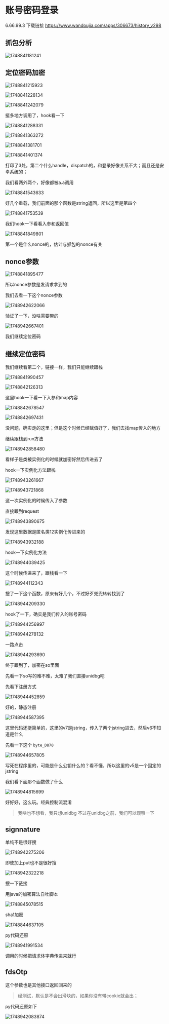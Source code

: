# 账号密码登录



6.66.99.3 下载链接 https://www.wandoujia.com/apps/306673/history_v298



## 抓包分析

![1748841181241](assets/1748841181241.png)



## 定位密码加密

![1748841215923](assets/1748841215923.png)

![1748841228134](assets/1748841228134.png)

![1748841242079](assets/1748841242079.png)

挺多地方调用了，hook看一下

![1748841288331](assets/1748841288331.png)



![1748841363272](assets/1748841363272.png)

![1748841381701](assets/1748841381701.png)

![1748841401374](assets/1748841401374.png)



打印了3处，第二个什么handle，dispatch的，和登录好像关系不大；而且还是安卓系统的；

我们看两外两个，好像都被a.a调用



![1748841543633](assets/1748841543633.png)

好几个重载，我们前面的那个函数是string返回，所以这里是第四个

![1748841753539](assets/1748841753539.png)

我们hook一下看看入参和返回值

![1748841849801](assets/1748841849801.png)

第一个是什么nonce的，估计与抓包的nonce有关



## nonce参数

![1748841895477](assets/1748841895477.png)

所以nonce参数是发请求拿到的

我们去看一下这个nonce参数

![1748942622066](assets/1748942622066.png)

验证了一下，没啥需要带的

![1748942667401](assets/1748942667401.png)





我们继续定位密码

## 继续定位密码

我们继续看第二个，链接一样，我们只能继续跟栈

![1748841990457](assets/1748841990457.png)

![1748842126313](assets/1748842126313.png)

这里hook一下看一下入参和map内容

![1748842678547](assets/1748842678547.png)

![1748842697431](assets/1748842697431.png)

没问题，确实走的这里；但是这个时候已经赋值好了，我们去找map传入的地方



继续跟栈到run方法

![1748942858480](assets/1748942858480.png)



看样子是类被实例化的时候就加密好然后传进去了



hook一下实例化方法跟栈



![1748943261667](assets/1748943261667.png)



![1748943721868](assets/1748943721868.png)



这一次实例化的时候传入了参数

直接跟到request

![1748943890675](assets/1748943890675.png)



发现这里数据是匿名类12实例化传进来的

![1748943932188](assets/1748943932188.png)



hook一下实例化方法



![1748944039425](assets/1748944039425.png)



这个时候传进来了，跟栈看一下



![1748944112343](assets/1748944112343.png)

搜了一下这个函数，原来有好几个，不过好歹兜兜转转找到了

![1748944209330](assets/1748944209330.png)

hook了一下，确实是我们传入的账号密码

![1748944256997](assets/1748944256997.png)

![1748944278132](assets/1748944278132.png)

一路点击

![1748944293690](assets/1748944293690.png)



终于跟到了，加密在so里面



先看一下so写的难不难，太难了我们直接unidbg吧



先看下注册方式

![1748944452859](assets/1748944452859.png)



好的，静态注册



![1748944587395](assets/1748944587395.png)



这里代码还挺简单的，这里的v7是jstring，传入了两个jstring进去，然后v6不知道是什么

先看一下这个 `byte_D870`

![1748944657805](assets/1748944657805.png)

写死在程序里的，可能是什么公钥什么的？看不懂，所以这里的v5是一个固定的jstring



我们看下面那个函数做了什么

![1748944815699](assets/1748944815699.png)

好好好，这么玩。经典控制流混淆

> 我啥也不想看，我只想unidbg
> 不过在unidbg之前，我们可以观察一下



## signnature

单纯不是很好搜

![1748942275206](assets/1748942275206.png)

即使加上put也不是很好搜

![1748942322218](assets/1748942322218.png)



搜一下链接



用java的加密算法自吐脚本





![1748845078515](assets/1748845078515.png)

sha1加密



![1748844637105](assets/1748844637105.png)





py代码还原

![1748941991534](assets/1748941991534.png)

调用的时候把请求体字典传进来就行





## fdsOtp

这个参数也是其他接口返回回来的

> 经测试，默认是不会出滑块的，如果你没有带cookie就会出；

py代码还原如下



![1748942083874](assets/1748942083874.png)



